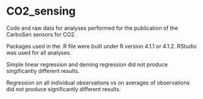 # CO2_sensing
Code and raw data for analyses performed for the publication of the CarboSen sensors for CO2.

Packages used in the .R file were built under R version 4.1.1 or 4.1.2. RStudio was used for all analyses.

Simple linear regression and deming regression did not produce singificantly different results.

Regression on all individual observations vs on averages of observations did not produce significantly different results.
